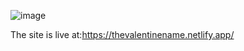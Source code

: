 ![image](https://github.com/user-attachments/assets/ed5adde9-17a6-46d3-a3d4-8cec34794de3)

The site is live at:https://thevalentinename.netlify.app/
